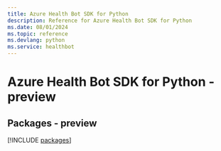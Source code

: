 ```yaml
---
title: Azure Health Bot SDK for Python
description: Reference for Azure Health Bot SDK for Python
ms.date: 08/01/2024
ms.topic: reference
ms.devlang: python
ms.service: healthbot
---
```

# Azure Health Bot SDK for Python - preview
## Packages - preview
[!INCLUDE [packages](health-bot-index.md)]